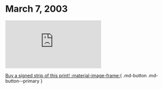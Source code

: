 # March 7, 2003

![](https://www.achewood.com/comic.php?date=03072003)

[Buy a signed strip of this print! :material-image-frame:](https://achewood-holiday-pop-up.myshopify.com/products/strip#03072003){ .md-button .md-button--primary }
